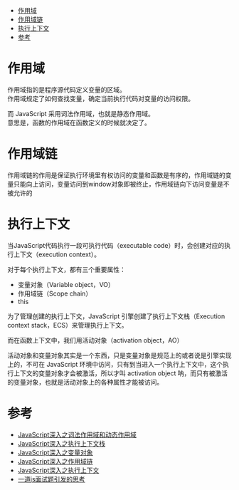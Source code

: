 <!-- TOC -->

- [作用域](#作用域)
- [作用域链](#作用域链)
- [执行上下文](#执行上下文)
- [参考](#参考)

<!-- /TOC -->
# 作用域
作用域指的是程序源代码定义变量的区域。  
作用域规定了如何查找变量，确定当前执行代码对变量的访问权限。

而 JavaScript 采用词法作用域，也就是静态作用域。  
意思是，函数的作用域在函数定义的时候就决定了。  

# 作用域链
作用域链的作用是保证执行环境里有权访问的变量和函数是有序的，作用域链的变量只能向上访问，变量访问到window对象即被终止，作用域链向下访问变量是不被允许的

# 执行上下文
当JavaScript代码执行一段可执行代码（executable code）时，会创建对应的执行上下文（execution context）。

对于每个执行上下文，都有三个重要属性：

- 变量对象（Variable object，VO）
- 作用域链（Scope chain）
- this

为了管理创建的执行上下文，JavaScript 引擎创建了执行上下文栈（Execution context stack，ECS）来管理执行上下文。

而在函数上下文中，我们用活动对象（activation object，AO）

活动对象和变量对象其实是一个东西，只是变量对象是规范上的或者说是引擎实现上的，不可在 JavaScript 环境中访问，只有到当进入一个执行上下文中，这个执行上下文的变量对象才会被激活，所以才叫 activation object 呐，而只有被激活的变量对象，也就是活动对象上的各种属性才能被访问。

# 参考
- [JavaScript深入之词法作用域和动态作用域](https://github.com/mqyqingfeng/Blog/issues/3)
- [JavaScript深入之执行上下文栈](https://github.com/mqyqingfeng/Blog/issues/4)
- [JavaScript深入之变量对象](https://github.com/mqyqingfeng/Blog/issues/5)
- [JavaScript深入之作用域链](https://github.com/mqyqingfeng/Blog/issues/6)
- [JavaScript深入之执行上下文](https://github.com/mqyqingfeng/Blog/issues/8)
- [一道js面试题引发的思考](https://github.com/kuitos/kuitos.github.io/issues/18)